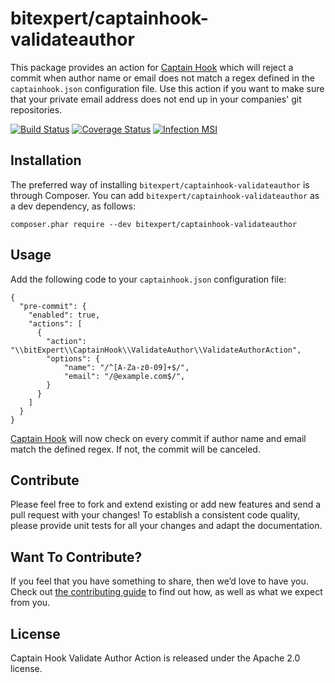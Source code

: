 # bitexpert/captainhook-validateauthor

This package provides an action for [Captain Hook](https://github.com/CaptainHookPhp/captainhook) which will reject a commit when author name or email does not match a regex defined in the `captainhook.json` configuration file. Use this action if you want to make sure that your private email address does not end up in your companies' git repositories.

[![Build Status](https://github.com/bitExpert/captainhook-validateauthor/workflows/ci/badge.svg?branch=master)](https://github.com/bitExpert/captainhook-validateauthor/actions)
[![Coverage Status](https://coveralls.io/repos/github/bitExpert/captainhook-validateauthor/badge.svg?branch=master)](https://coveralls.io/github/bitExpert/captainhook-validateauthor?branch=master)
[![Infection MSI](https://badge.stryker-mutator.io/github.com/bitExpert/captainhook-validateauthor/master)](https://infection.github.io)


## Installation

The preferred way of installing `bitexpert/captainhook-validateauthor` is through Composer.
You can add `bitexpert/captainhook-validateauthor` as a dev dependency, as follows:

```
composer.phar require --dev bitexpert/captainhook-validateauthor
```

## Usage

Add the following code to your `captainhook.json` configuration file:

```
{
  "pre-commit": {
    "enabled": true,
    "actions": [
      {
        "action": "\\bitExpert\\CaptainHook\\ValidateAuthor\\ValidateAuthorAction",
        "options": {
            "name": "/^[A-Za-z0-09]+$/",
            "email": "/@example.com$/",
        }
      }
    ]
  }
}
```

[Captain Hook](https://github.com/CaptainHookPhp/captainhook) will now check
on every commit if author name and email match the defined regex. If not, the commit
will be canceled.

## Contribute

Please feel free to fork and extend existing or add new features and send a pull request with your changes! To establish a consistent code quality, please provide unit tests for all your changes and adapt the documentation.

## Want To Contribute?

If you feel that you have something to share, then we’d love to have you.
Check out [the contributing guide](CONTRIBUTING.md) to find out how, as well as what we expect from you.

## License

Captain Hook Validate Author Action is released under the Apache 2.0 license.
